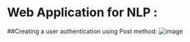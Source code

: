 # Web Application for NLP :
##Creating a user authentication using Post method:
![image](https://user-images.githubusercontent.com/58775369/146248521-70ee5333-4458-4d5b-b5c7-2d71fa95256b.png)
